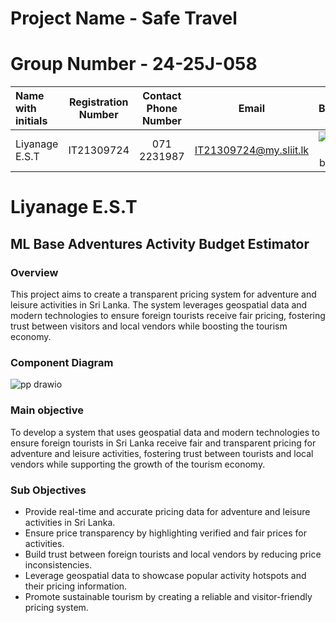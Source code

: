 # Project Name - Safe Travel
# Group Number - 24-25J-058
| Name with initials | Registration Number | Contact Phone Number | Email                 | Badge         |
| :---               |     :---:           |          :---:       |         :---:         |       :---:   |
| Liyanage E.S.T           | IT21309724          | 071 2231987         | IT21309724@my.sliit.lk| ![visitor badge](https://custom-icon-badges.demolab.com/badge/⭐-Member-green)   | 

# Liyanage E.S.T

## ML Base Adventures Activity Budget Estimator 

### Overview 
This project aims to create a transparent pricing system for adventure and leisure activities in Sri Lanka. The system leverages geospatial data and modern technologies to ensure foreign tourists receive fair pricing, fostering trust between visitors and local vendors while boosting the tourism economy.

### Component Diagram 
![pp drawio](https://github.com/user-attachments/assets/39ead3a9-3897-427c-be8b-4bc7a4c53f3e)

### Main objective 
To develop a system that uses geospatial data and modern technologies to ensure foreign tourists in Sri Lanka receive fair and transparent pricing for adventure and leisure activities, fostering trust between tourists and local vendors while supporting the growth of the tourism economy.

### Sub Objectives
* Provide real-time and accurate pricing data for adventure and leisure activities in Sri Lanka.
* Ensure price transparency by highlighting verified and fair prices for activities.
* Build trust between foreign tourists and local vendors by reducing price inconsistencies.
* Leverage geospatial data to showcase popular activity hotspots and their pricing information.
* Promote sustainable tourism by creating a reliable and visitor-friendly pricing system.
